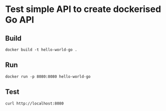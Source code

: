 # Test simple API to create dockerised Go API

## Build

`docker build -t hello-world-go .`

## Run 

`docker run -p 8080:8080 hello-world-go`

## Test 

`curl http://localhost:8080`